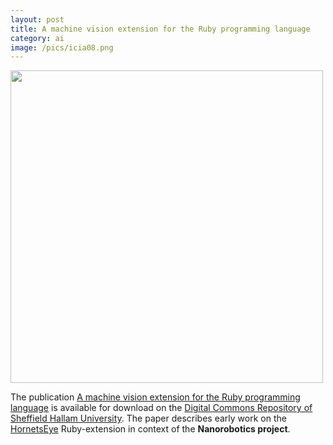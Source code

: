 ```yaml
---
layout: post
title: A machine vision extension for the Ruby programming language
category: ai
image: /pics/icia08.png
---
```


<span class="center"><a href="/downloads/icia08-foils.pdf"><img src="/pics/icia08.png" width="500" alt=""/></a></span>

The publication [A machine vision extension for the Ruby programming language][1] is available for download on the [Digital Commons Repository of Sheffield Hallam University][2]. The paper describes early work on the [HornetsEye][3] Ruby-extension in context of the **Nanorobotics project**.

[1]: http://shura.shu.ac.uk/952/
[2]: http://shura.shu.ac.uk/
[3]: http://www.wedesoft.de/hornetseye-api/
